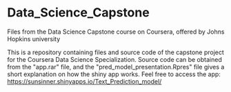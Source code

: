 # Data_Science_Capstone
Files from the Data Science Capstone course on Coursera, offered by Johns Hopkins university

This is a repository containing files and source code of the capstone project for the Coursera Data Science Specialization.
Source code can be obtained from the "app.rar" file, and the "pred_model_presentation.Rpres" file gives a short explanation on how the shiny app works.
Feel free to access the app: https://sunsinner.shinyapps.io/Text_Prediction_model/


